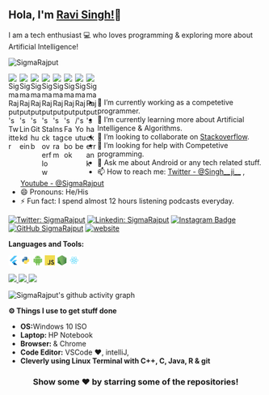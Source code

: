 ## Hola, I'm [Ravi Singh!](https://sigmarajput.github.io/Portfolio/)👋
I am a tech enthusiast 💻 who loves programming & exploring more about Artificial Intelligence!

<p align="left"> <img src="https://komarev.com/ghpvc/?username=SigmaRajput&label=Profile views&color=green&style=plastic" alt="SigmaRajput" /> </p>
<a href="https://twitter.com/Singh__ji__">
  <img align="left" alt="SigmaRajput's Twitter" width="22px" src="https://cdn.jsdelivr.net/npm/simple-icons@v3/icons/twitter.svg" />
</a>
<a href="https://www.linkedin.com/in/ravi-singh-2799b9156/">
  <img align="left" alt="SigmaRajput's Linkdein" width="22px" src="https://cdn.jsdelivr.net/npm/simple-icons@v3/icons/linkedin.svg" />
</a>
<a href="https://github.com/SigmaRajput/">
  <img align="left" alt="SigmaRajput's Github" width="22px" src="https://cdn.jsdelivr.net/npm/simple-icons@v3/icons/github.svg" />
</a>
<a href="https://stackoverflow.com/users/16566598/ravi-singh?tab=profile">
  <img align="left" alt="SigmaRajput's Stackoverflow" width="22px" src="https://cdn.jsdelivr.net/npm/simple-icons@v3/icons/stackoverflow.svg" />
</a>
<a href="https://instagram.com/sakarwar_ji?utm_medium=copy_link">
  <img align="left" alt="SigmaRajput's Instagram" width="22px" src="https://cdn.jsdelivr.net/npm/simple-icons@v3/icons/instagram.svg" />
</a>
<a href="https://www.facebook.com/profile.php?id=100066383016814">
  <img align="left" alt="SigmaRajput's Facebook" width="22px" src="https://cdn.jsdelivr.net/npm/simple-icons@v3/icons/facebook.svg" />
</a>
<a href="https://www.youtube.com/channel/UCEJiVGiDl5SgLtUvuTQdFQA">
  <img align="left" alt="SigmaRajput/'s Youtube" width="22px" src="https://cdn.jsdelivr.net/npm/simple-icons@v3/icons/youtube.svg" />
</a>
<a href="https://www.hackerrank.com/SigmaRajput">
  <img align="left" alt="SigmaRajput's hackerrank" width="22px" src="https://cdn.jsdelivr.net/npm/simple-icons@v3/icons/hackerrank.svg" />
</a>
<br/>
<br/>


- 🔭 I’m currently working as a competetive programmer.
- 🌱 I’m currently learning more about Artificial Intelligence & Algorithms.
- 👯 I’m looking to collaborate on [Stackoverflow](https://stackoverflow.com/users/16566598/ravi-singh).
- 🤔 I’m looking for help with Competetive programming.
- 💬 Ask me about Android or any tech related stuff.
- 📫 How to reach me: [Twitter - @Singh__ji__](https://twitter.com/Singh__ji__) , [Youtube - @SigmaRajput](https://www.youtube.com/channel/UCEJiVGiDl5SgLtUvuTQdFQA)
- 😄 Pronouns: He/His    
- ⚡ Fun fact: I spend almost 12 hours listening podcasts everyday.        
           
 
[![Twitter: SigmaRajput](https://img.shields.io/twitter/follow/Singh__ji__?style=social)](https://twitter.com/Singh__ji__)
[![Linkedin: SigmaRajput](https://img.shields.io/badge/-coderavi-blue?style=flat-square&logo=Linkedin&logoColor=white&link=https://www.linkedin.com/in/ravi-singh-2799b9156/)](https://www.linkedin.com/in/ravi-singh-2799b9156/)
[![Instagram Badge](https://img.shields.io/badge/-Instagram-e4405f?style=flat-square&logo=Instagram&logoColor=white)](https://www.instagram.com/sakarwar_ji/) 
[![GitHub SigmaRajput](https://img.shields.io/github/followers/SigmaRajput?label=follow&style=social)](https://github.com/SigmaRajput)
[![website](https://img.shields.io/badge/Portfolio-SigmaRajput.tech-2648ff?style=flat-square&logo=google-chrome)](http://SigmaRajput.tech/)

**Languages and Tools:**  

<code><img height="20" src="https://raw.githubusercontent.com/github/explore/80688e429a7d4ef2fca1e82350fe8e3517d3494d/topics/flutter/flutter.png"></code>
<code><img height="20" src="https://raw.githubusercontent.com/github/explore/80688e429a7d4ef2fca1e82350fe8e3517d3494d/topics/python/python.png"></code>
<code><img height="20" src="https://raw.githubusercontent.com/github/explore/80688e429a7d4ef2fca1e82350fe8e3517d3494d/topics/android/android.png"></code>
<code><img height="20" src="https://raw.githubusercontent.com/github/explore/80688e429a7d4ef2fca1e82350fe8e3517d3494d/topics/javascript/javascript.png"></code>
<code><img height="20" src="https://raw.githubusercontent.com/github/explore/80688e429a7d4ef2fca1e82350fe8e3517d3494d/topics/nodejs/nodejs.png"></code>
<code><img height="20" src="https://raw.githubusercontent.com/github/explore/80688e429a7d4ef2fca1e82350fe8e3517d3494d/topics/react/react.png"></code>   

<a href="https://github.com/SigmaRajput">
<img height="115em"src="https://github-readme-stats.vercel.app/api?username=SigmaRajput&show_icons=true&theme=algolia&include_all_commits=true&count_private=true"/>
<img height="115em" src="https://github-readme-stats-eight-theta.vercel.app/api/top-langs/?username=SigmaRajput&layout=compact&langs_count=6&theme=algolia"/>
<img height="115em" src="https://github-readme-streak-stats.herokuapp.com/?user=SigmaRajput&show_icons=true&locale=en&layout=compact&theme=algolia&line_height=0"/>
</a>

![SigmaRajput's github activity graph](https://activity-graph.herokuapp.com/graph?username=SigmaRajput&bg_color=000000&color=4cd8f0&line=2fc8ee&point=ffffff&area=true&hide_border=true)



  <b>⚙️ Things I use to get stuff done</b></summary>
  	<ul>
  	    <li><b>OS:</b>Windows 10 ISO</li>
	    <li><b>Laptop: </b> HP Notebook</li>
  	    <li><b>Browser: </b>  & Chrome</li>
	    <li><b>Code Editor:</b> VSCode ❤, intelliJ, </li>
            <li><b>Cleverly using Linux Terminal with C++, C, Java, R & git</li>
	</ul>	

<div align="center">

### Show some ❤️ by starring some of the repositories!

</div>

